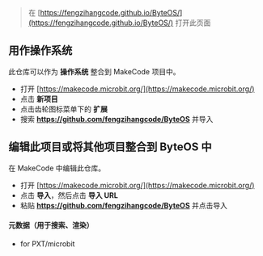 
> 在 [https://fengzihangcode.github.io/ByteOS/](https://fengzihangcode.github.io/ByteOS/) 打开此页面

## 用作操作系统

此仓库可以作为 **操作系统** 整合到 MakeCode 项目中。

* 打开 [https://makecode.microbit.org/](https://makecode.microbit.org/)
* 点击 **新项目**
* 点击齿轮图标菜单下的 **扩展**
* 搜索 **https://github.com/fengzihangcode/ByteOS** 并导入

## 编辑此项目或将其他项目整合到 ByteOS 中

在 MakeCode 中编辑此仓库。

* 打开 [https://makecode.microbit.org/](https://makecode.microbit.org/)
* 点击 **导入**，然后点击 **导入 URL**
* 粘贴 **https://github.com/fengzihangcode/ByteOS** 并点击导入

#### 元数据（用于搜索、渲染）

* for PXT/microbit
<script src="https://makecode.com/gh-pages-embed.js"></script><script>makeCodeRender("{{ site.makecode.home_url }}", "{{ site.github.owner_name }}/{{ site.github.repository_name }}");</script>
